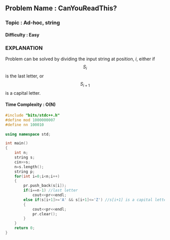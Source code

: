 ## Problem Name : CanYouReadThis?

### Topic : Ad-hoc, string

#### Difficulty : Easy

### EXPLANATION

Problem can be solved by dividing the input string at position, *i*, either if $$S_i$$ is the last letter, or $$S_{i+1}$$ is a capital letter.

#### Time Complexity : O(N)

```c++
#include "bits/stdc++.h"
#define mod 1000000007
#define nn 100010
 
using namespace std;

int main()
{
    int n;
    string s;
    cin>>s;
    n=s.length();
    string p;
  	for(int i=0;i<n;i++)
    {
      	pr.push_back(s[i]);
        if(i==n-1) //last letter
          	cout<<pr<<endl;
      	else if(s[i+1]>='A' && s[i+1]<='Z') //s[i+1] is a capital letter.
        {
            cout<<pr<<endl;
          	pr.clear();
        }
    }
    return 0;
}
```